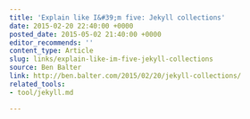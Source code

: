 ```yaml
---
title: 'Explain like I&#39;m five: Jekyll collections'
date: 2015-02-20 22:40:00 +0000
posted_date: 2015-05-02 21:40:00 +0000
editor_recommends: ''
content_type: Article
slug: links/explain-like-im-five-jekyll-collections
source: Ben Balter
link: http://ben.balter.com/2015/02/20/jekyll-collections/
related_tools:
- tool/jekyll.md

---
```

